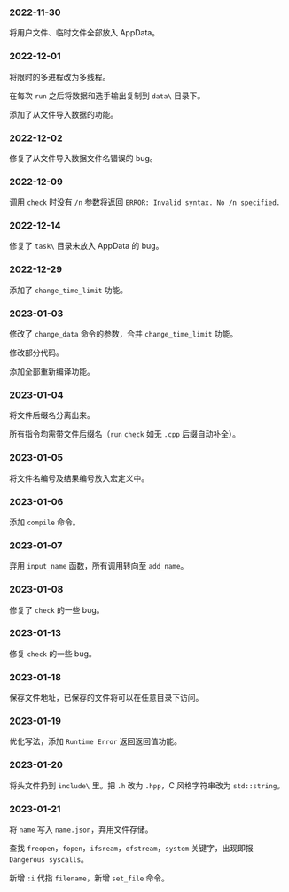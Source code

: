 ### 2022-11-30

将用户文件、临时文件全部放入 AppData。

### 2022-12-01

将限时的多进程改为多线程。

在每次 `run` 之后将数据和选手输出复制到 `data\` 目录下。

添加了从文件导入数据的功能。

### 2022-12-02

修复了从文件导入数据文件名错误的 bug。

### 2022-12-09

调用 `check` 时没有 `/n` 参数将返回 `ERROR: Invalid syntax. No /n specified.`

### 2022-12-14

修复了 `task\` 目录未放入 AppData 的 bug。

### 2022-12-29

添加了 `change_time_limit` 功能。

### 2023-01-03

修改了 `change_data` 命令的参数，合并 `change_time_limit` 功能。

修改部分代码。

添加全部重新编译功能。

### 2023-01-04

将文件后缀名分离出来。

所有指令均需带文件后缀名（`run` `check` 如无 `.cpp` 后缀自动补全）。

### 2023-01-05

将文件名编号及结果编号放入宏定义中。

### 2023-01-06

添加 `compile` 命令。

### 2023-01-07

弃用 `input_name` 函数，所有调用转向至 `add_name`。

### 2023-01-08

修复了 `check` 的一些 bug。

### 2023-01-13

修复 `check` 的一些 bug。

### 2023-01-18

保存文件地址，已保存的文件将可以在任意目录下访问。

### 2023-01-19

优化写法，添加 `Runtime Error` 返回返回值功能。

### 2023-01-20

将头文件扔到 `include\` 里。把 `.h` 改为 `.hpp`，C 风格字符串改为 `std::string`。

### 2023-01-21

将 `name` 写入 `name.json`，弃用文件存储。

查找 `freopen`，`fopen`，`ifsream`，`ofstream`，`system` 关键字，出现即报 `Dangerous syscalls`。

新增 `:i` 代指 `filename`，新增 `set_file` 命令。
